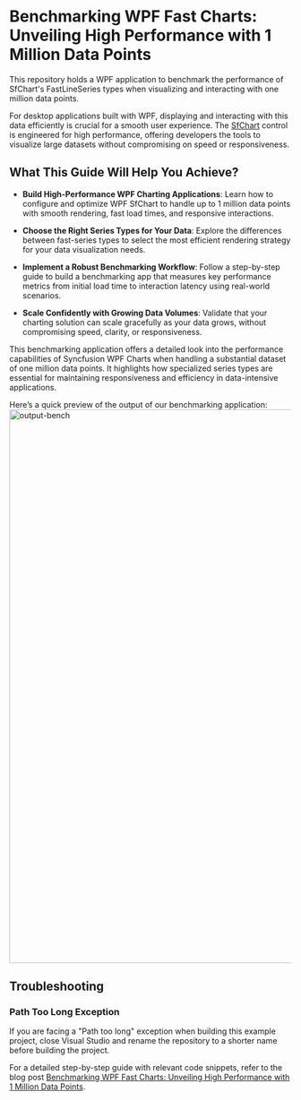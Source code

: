 # Benchmarking WPF Fast Charts: Unveiling High Performance with 1 Million Data Points

This repository holds a WPF application to benchmark the performance of SfChart's FastLineSeries types when visualizing and interacting with one million data points.

For desktop applications built with WPF, displaying and interacting with this data efficiently is crucial for a smooth user experience. The [SfChart](https://help.syncfusion.com/wpf/charts/getting-started) control is engineered for high performance, offering developers the tools to visualize large datasets without compromising on speed or responsiveness. 

## What This Guide Will Help You Achieve?
- **Build High-Performance WPF Charting Applications**: Learn how to configure and optimize WPF SfChart to handle up to 1 million data points with smooth rendering, fast load times, and responsive interactions.

- **Choose the Right Series Types for Your Data**: Explore the differences between fast-series types to select the most efficient rendering strategy for your data visualization needs.
- **Implement a Robust Benchmarking Workflow**: Follow a step-by-step guide to build a benchmarking app that measures key performance metrics from initial load time to interaction latency using real-world scenarios.
- **Scale Confidently with Growing Data Volumes**: Validate that your charting solution can scale gracefully as your data grows, without compromising speed, clarity, or responsiveness.

This benchmarking application offers a detailed look into the performance capabilities of Syncfusion WPF Charts when handling a substantial dataset of one million data points. It highlights how specialized series types are essential for maintaining responsiveness and efficiency in data-intensive applications.

Here’s a quick preview of the output of our benchmarking application:
<img width="1919" height="989" alt="output-bench" src="https://github.com/user-attachments/assets/7e0b1092-2835-4d88-8c50-d1a90e68f32c" />

## Troubleshooting

### Path Too Long Exception

If you are facing a "Path too long" exception when building this example project, close Visual Studio and rename the repository to a shorter name before building the project.

For a detailed step-by-step guide with relevant code snippets, refer to the blog post [Benchmarking WPF Fast Charts: Unveiling High Performance with 1 Million Data Points]().






